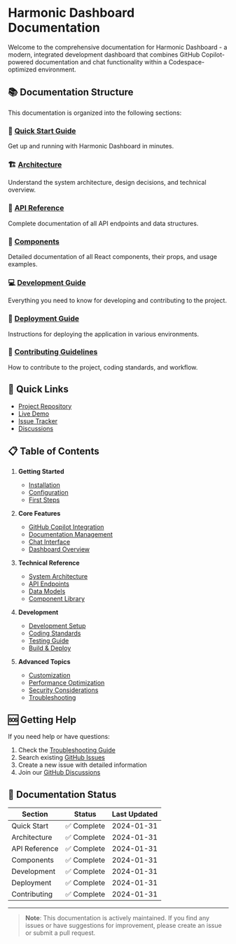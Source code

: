 # Harmonic Dashboard Documentation

Welcome to the comprehensive documentation for Harmonic Dashboard - a modern, integrated development dashboard that combines GitHub Copilot-powered documentation and chat functionality within a Codespace-optimized environment.

## 📚 Documentation Structure

This documentation is organized into the following sections:

### 🚀 [Quick Start Guide](./guides/quick-start.md)
Get up and running with Harmonic Dashboard in minutes.

### 🏗️ [Architecture](./architecture/README.md)
Understand the system architecture, design decisions, and technical overview.

### 🔌 [API Reference](./api/README.md)
Complete documentation of all API endpoints and data structures.

### 🧩 [Components](./components/README.md)
Detailed documentation of all React components, their props, and usage examples.

### 💻 [Development Guide](./guides/development.md)
Everything you need to know for developing and contributing to the project.

### 🚀 [Deployment Guide](./deployment/README.md)
Instructions for deploying the application in various environments.

### 🤝 [Contributing Guidelines](./contributing/README.md)
How to contribute to the project, coding standards, and workflow.

## 🔗 Quick Links

- [Project Repository](https://github.com/cjo93/Harmonic-Dashboard)
- [Live Demo](#) <!-- Add when available -->
- [Issue Tracker](https://github.com/cjo93/Harmonic-Dashboard/issues)
- [Discussions](https://github.com/cjo93/Harmonic-Dashboard/discussions)

## 📋 Table of Contents

1. **Getting Started**
   - [Installation](./guides/installation.md)
   - [Configuration](./guides/configuration.md)
   - [First Steps](./guides/quick-start.md)

2. **Core Features**
   - [GitHub Copilot Integration](./guides/copilot-integration.md)
   - [Documentation Management](./guides/documentation-management.md)
   - [Chat Interface](./guides/chat-interface.md)
   - [Dashboard Overview](./guides/dashboard-overview.md)

3. **Technical Reference**
   - [System Architecture](./architecture/system-overview.md)
   - [API Endpoints](./api/endpoints.md)
   - [Data Models](./api/data-models.md)
   - [Component Library](./components/component-library.md)

4. **Development**
   - [Development Setup](./guides/development-setup.md)
   - [Coding Standards](./guides/coding-standards.md)
   - [Testing Guide](./guides/testing.md)
   - [Build & Deploy](./deployment/build-deploy.md)

5. **Advanced Topics**
   - [Customization](./guides/customization.md)
   - [Performance Optimization](./guides/performance.md)
   - [Security Considerations](./guides/security.md)
   - [Troubleshooting](./guides/troubleshooting.md)

## 🆘 Getting Help

If you need help or have questions:

1. Check the [Troubleshooting Guide](./guides/troubleshooting.md)
2. Search existing [GitHub Issues](https://github.com/cjo93/Harmonic-Dashboard/issues)
3. Create a new issue with detailed information
4. Join our [GitHub Discussions](https://github.com/cjo93/Harmonic-Dashboard/discussions)

## 📝 Documentation Status

| Section | Status | Last Updated |
|---------|--------|--------------|
| Quick Start | ✅ Complete | 2024-01-31 |
| Architecture | ✅ Complete | 2024-01-31 |
| API Reference | ✅ Complete | 2024-01-31 |
| Components | ✅ Complete | 2024-01-31 |
| Development | ✅ Complete | 2024-01-31 |
| Deployment | ✅ Complete | 2024-01-31 |
| Contributing | ✅ Complete | 2024-01-31 |

---

> **Note**: This documentation is actively maintained. If you find any issues or have suggestions for improvement, please create an issue or submit a pull request.